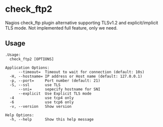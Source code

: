 # check_ftp2

Nagios check_ftp plugin alternative supporting TLSv1.2 and explicit/implicit TLS mode.
Not implemented full feature, only we need.

## Usage

```
.Usage:
  check_ftp2 [OPTIONS]

Application Options:
      --timeout=  Timeout to wait for connection (default: 10s)
  -H, --hostname= IP address or Host name (default: 127.0.0.1)
  -p, --port=     Port number (default: 21)
  -S, --ssl       use TLS
      --sni=      sepecify hostname for SNI
      --explicit  Use Explicit TLS mode
  -4              use tcp4 only
  -6              use tcp6 only
  -v, --version   Show version

Help Options:
  -h, --help      Show this help message
```

